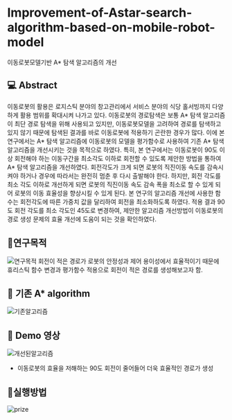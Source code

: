 # Improvement-of-Astar-search-algorithm-based-on-mobile-robot-model
이동로봇모델기반 A* 탐색 알고리즘의 개선

  
## 💻 Abstract
이동로봇의 활용은 로지스틱 분야의 창고관리에서 서비스 분야의 식당 홀서빙까지 다양하게 활용 범위를 확대시켜 나가고 있다. 이동로봇의 경로탐색은 보통 A* 탐색 알고리즘이 최단 경로 탐색을 위해 사용되고 있지만, 이동로봇모델을 고려하여 경로를 탐색하고 있지 않기 때문에 탐색된 결과를 바로 이동로봇에 적용하기 곤란한 경우가 많다. 이에 본 연구에서는 A* 탐색 알고리즘에 이동로봇의 모델을 평가함수로 사용하여 기존 A* 탐색 알고리즘을 개선시키는 것을 목적으로 하였다. 특히, 본 연구에서는 이동로봇이 90도 이상 회전해야 하는 이동구간을 최소각도 이하로 회전할 수 있도록 제안한 방법을 통하여 A* 탐색 알고리즘을 개선하였다. 회전각도가 크게 되면 로봇의 직진이동 속도를 감속시켜야 하거나 경우에 따라서는 완전히 멈춘 후 다시 출발해야 한다. 하지만, 회전 각도를 최소 각도 이하로 개선하게 되면 로봇의 직진이동 속도 감속 폭을 최소로 할 수 있게 되어 로봇의 이동 효율성을 향상시킬 수 있게 된다. 본 연구의 알고리즘 개선에 사용한 함수는 회전각도에 따른 가중치 값을 달리하여 회전을 최소화하도록 하였다. 적용 결과 90도 회전 각도를 최소 각도인 45도로 변경하여, 제안한 알고리즘 개선방법이 이동로봇의 경로 생성 문제의 효율 개선에 도움이 되는 것을 확인하였다.
<br>

  
## 🔧연구목적
![연구목적](https://github.com/Jeong-AYeong/Improvement-of-Astar-search-algorithm-based-on-mobile-robot-model/assets/87751593/71c588bb-4a91-4873-b41a-5ac8096f948f)
회전이 적은 경로가 로봇의 안정성과 제어 용이성에서 효율적이기 때문에 휴리스틱 함수 변경과 평가함수 적용으로 회전이 적은 경로를 생성해보고자 함.  


## 🔎 기존 A* algorithm
![기존알고리즘](https://github.com/Jeong-AYeong/Improvement-of-Astar-search-algorithm-based-on-mobile-robot-model/assets/87751593/a4901254-193e-417d-b2df-e57ec9d18cfa)


## 🎥 Demo 영상
![개선된알고리즘](https://github.com/Jeong-AYeong/Improvement-of-Astar-search-algorithm-based-on-mobile-robot-model/assets/87751593/0257b196-7c6c-48c1-a636-8ab8b0cd2a46)
* 이동로봇의 효율을 저해하는 90도 회전이 줄어들어 더욱 효율적인 경로가 생성




## 🔗실행방법
![prize](https://github.com/Jeong-AYeong/Improvement-of-Astar-search-algorithm-based-on-mobile-robot-model/assets/87751593/a953a5cd-1b3d-46b0-be7f-5e6fd4c9950f)

